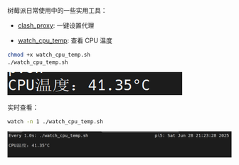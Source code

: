 树莓派日常使用中的一些实用工具：

* [clash_proxy](https://github.com/Taot-chen/wheels/blob/main/raspberrypi-tools/src/clash_proxy.sh): 一键设置代理


* [watch_cpu_temp](https://github.com/Taot-chen/wheels/blob/main/raspberrypi-tools/src/watch_cpu_temp.sh): 查看 CPU 温度


```bash
chmod +x watch_cpu_temp.sh
./watch_cpu_temp.sh
```

![Alt text](./images/image.png)


实时查看：

```bash
watch -n 1 ./watch_cpu_temp.sh
```

![Alt text](./images/image-1.png)

